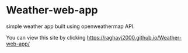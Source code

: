 # Weather-web-app
simple weather app built using openweathermap API.

You can view this site by clicking https://raghavj2000.github.io/Weather-web-app/

